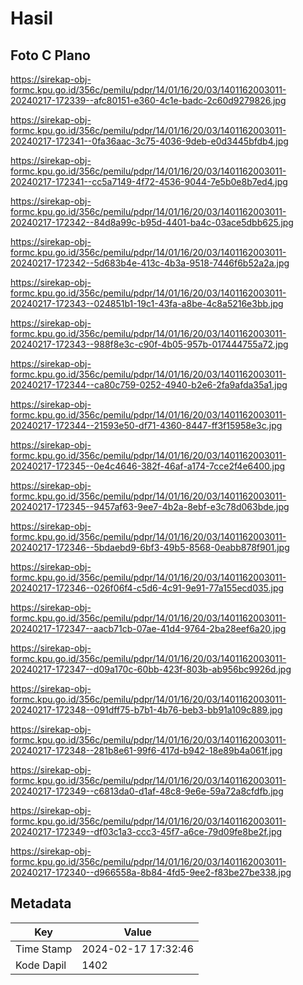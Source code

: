 # Hasil

## Foto C Plano

https://sirekap-obj-formc.kpu.go.id/356c/pemilu/pdpr/14/01/16/20/03/1401162003011-20240217-172339--afc80151-e360-4c1e-badc-2c60d9279826.jpg

https://sirekap-obj-formc.kpu.go.id/356c/pemilu/pdpr/14/01/16/20/03/1401162003011-20240217-172341--0fa36aac-3c75-4036-9deb-e0d3445bfdb4.jpg

https://sirekap-obj-formc.kpu.go.id/356c/pemilu/pdpr/14/01/16/20/03/1401162003011-20240217-172341--cc5a7149-4f72-4536-9044-7e5b0e8b7ed4.jpg

https://sirekap-obj-formc.kpu.go.id/356c/pemilu/pdpr/14/01/16/20/03/1401162003011-20240217-172342--84d8a99c-b95d-4401-ba4c-03ace5dbb625.jpg

https://sirekap-obj-formc.kpu.go.id/356c/pemilu/pdpr/14/01/16/20/03/1401162003011-20240217-172342--5d683b4e-413c-4b3a-9518-7446f6b52a2a.jpg

https://sirekap-obj-formc.kpu.go.id/356c/pemilu/pdpr/14/01/16/20/03/1401162003011-20240217-172343--024851b1-19c1-43fa-a8be-4c8a5216e3bb.jpg

https://sirekap-obj-formc.kpu.go.id/356c/pemilu/pdpr/14/01/16/20/03/1401162003011-20240217-172343--988f8e3c-c90f-4b05-957b-017444755a72.jpg

https://sirekap-obj-formc.kpu.go.id/356c/pemilu/pdpr/14/01/16/20/03/1401162003011-20240217-172344--ca80c759-0252-4940-b2e6-2fa9afda35a1.jpg

https://sirekap-obj-formc.kpu.go.id/356c/pemilu/pdpr/14/01/16/20/03/1401162003011-20240217-172344--21593e50-df71-4360-8447-ff3f15958e3c.jpg

https://sirekap-obj-formc.kpu.go.id/356c/pemilu/pdpr/14/01/16/20/03/1401162003011-20240217-172345--0e4c4646-382f-46af-a174-7cce2f4e6400.jpg

https://sirekap-obj-formc.kpu.go.id/356c/pemilu/pdpr/14/01/16/20/03/1401162003011-20240217-172345--9457af63-9ee7-4b2a-8ebf-e3c78d063bde.jpg

https://sirekap-obj-formc.kpu.go.id/356c/pemilu/pdpr/14/01/16/20/03/1401162003011-20240217-172346--5bdaebd9-6bf3-49b5-8568-0eabb878f901.jpg

https://sirekap-obj-formc.kpu.go.id/356c/pemilu/pdpr/14/01/16/20/03/1401162003011-20240217-172346--026f06f4-c5d6-4c91-9e91-77a155ecd035.jpg

https://sirekap-obj-formc.kpu.go.id/356c/pemilu/pdpr/14/01/16/20/03/1401162003011-20240217-172347--aacb71cb-07ae-41d4-9764-2ba28eef6a20.jpg

https://sirekap-obj-formc.kpu.go.id/356c/pemilu/pdpr/14/01/16/20/03/1401162003011-20240217-172347--d09a170c-60bb-423f-803b-ab956bc9926d.jpg

https://sirekap-obj-formc.kpu.go.id/356c/pemilu/pdpr/14/01/16/20/03/1401162003011-20240217-172348--091dff75-b7b1-4b76-beb3-bb91a109c889.jpg

https://sirekap-obj-formc.kpu.go.id/356c/pemilu/pdpr/14/01/16/20/03/1401162003011-20240217-172348--281b8e61-99f6-417d-b942-18e89b4a061f.jpg

https://sirekap-obj-formc.kpu.go.id/356c/pemilu/pdpr/14/01/16/20/03/1401162003011-20240217-172349--c6813da0-d1af-48c8-9e6e-59a72a8cfdfb.jpg

https://sirekap-obj-formc.kpu.go.id/356c/pemilu/pdpr/14/01/16/20/03/1401162003011-20240217-172349--df03c1a3-ccc3-45f7-a6ce-79d09fe8be2f.jpg

https://sirekap-obj-formc.kpu.go.id/356c/pemilu/pdpr/14/01/16/20/03/1401162003011-20240217-172340--d966558a-8b84-4fd5-9ee2-f83be27be338.jpg


## Metadata

| Key        | Value               |
| ---------- | ------------------- |
| Time Stamp | 2024-02-17 17:32:46 |
| Kode Dapil | 1402                |



